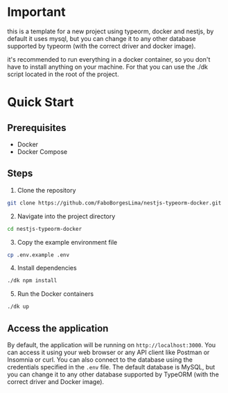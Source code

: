 # Important

this is a template for a new project using typeorm, docker and nestjs, by default it uses mysql, but you can change it to any other database supported by typeorm (with the correct driver and docker image).

it's recommended to run everything in a docker container, so you don't have to install anything on your machine. For that you can use the ./dk script located in the root of the project.

# Quick Start

## Prerequisites

- Docker
- Docker Compose

## Steps

1. Clone the repository

```bash
git clone https://github.com/FaboBorgesLima/nestjs-typeorm-docker.git
```

2. Navigate into the project directory

```bash
cd nestjs-typeorm-docker
```

3. Copy the example environment file

```bash
cp .env.example .env
```

4. Install dependencies

```bash
./dk npm install
```

5. Run the Docker containers

```bash
./dk up
```

## Access the application

By default, the application will be running on `http://localhost:3000`. You can access it using your web browser or any API client like Postman or Insomnia or curl.
You can also connect to the database using the credentials specified in the `.env` file.
The default database is MySQL, but you can change it to any other database supported by TypeORM (with the correct driver and Docker image).
